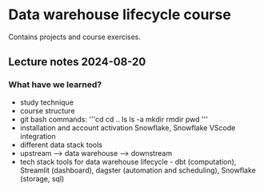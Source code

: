 # Data warehouse lifecycle course

Contains projects and course exercises.


## Lecture notes 2024-08-20

### What have we learned?

- study technique
- course structure
- git bash commands:
  '''cd
  cd ..
  ls
  ls -a
  mkdir
  rmdir
  pwd
  '''
- installation and account activation Snowflake, Snowflake VScode integration
- different data stack tools
- upstream --> data warehouse --> downstream
- tech stack tools for data warehouse lifecycle - dbt (computation), Streamlit (dashboard), dagster (automation and scheduling), Snowflake (storage, sql)
